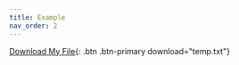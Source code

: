 ```yaml
---
title: Example
nav_order: 2
---
```


[Download My File](/assets/download/temp.txt){: .btn .btn-primary download="temp.txt"}
